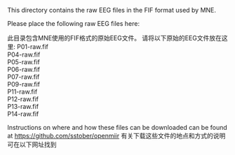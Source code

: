 This directory contains the raw EEG files in the FIF format used by MNE.

Please place the following raw EEG files here:

此目录包含MNE使用的FIF格式的原始EEG文件。
请将以下原始的EEG文件放在这里:
P01-raw.fif  
P04-raw.fif  
P05-raw.fif  
P06-raw.fif  
P07-raw.fif  
P09-raw.fif  
P11-raw.fif  
P12-raw.fif  
P13-raw.fif  
P14-raw.fif

Instructions on where and how these files can be downloaded can be found at
<https://github.com/sstober/openmiir>
有关下载这些文件的地点和方式的说明可在以下网址找到
